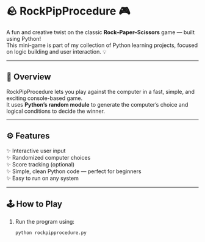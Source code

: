 # 🪨 RockPipProcedure 🎮
A fun and creative twist on the classic **Rock–Paper–Scissors** game — built using Python!  
This mini-game is part of my collection of Python learning projects, focused on logic building and user interaction. 💡

---

## 🧩 Overview
RockPipProcedure lets you play against the computer in a fast, simple, and exciting console-based game.  
It uses **Python’s random module** to generate the computer’s choice and logical conditions to decide the winner.

---

## ⚙️ Features
✨ Interactive user input  
✨ Randomized computer choices  
✨ Score tracking (optional)  
✨ Simple, clean Python code — perfect for beginners  
✨ Easy to run on any system  

---

## 🕹️ How to Play
1. Run the program using:
   ```bash
   python rockpipprocedure.py
